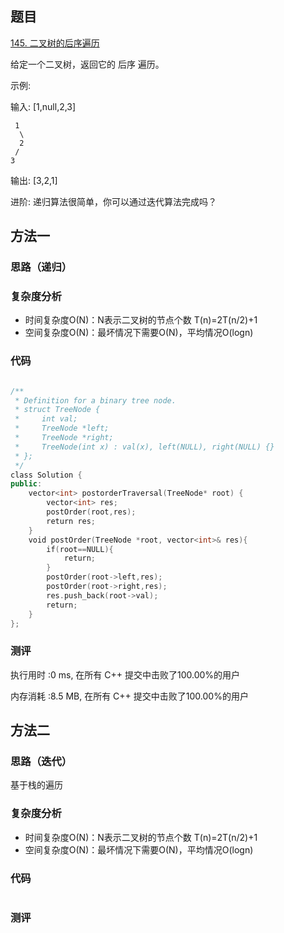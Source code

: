 ## 题目
[145. 二叉树的后序遍历](https://leetcode-cn.com/problems/binary-tree-postorder-traversal/)


给定一个二叉树，返回它的 后序 遍历。

示例:

输入: [1,null,2,3]

     1
      \
      2
     /
    3


输出: [3,2,1]

进阶: 递归算法很简单，你可以通过迭代算法完成吗？
## 方法一
### 思路（递归）

### 复杂度分析
- 时间复杂度O(N)：N表示二叉树的节点个数 T(n)=2T(n/2)+1
- 空间复杂度O(N)：最坏情况下需要O(N)，平均情况O(logn)

### 代码
```cpp

/**
 * Definition for a binary tree node.
 * struct TreeNode {
 *     int val;
 *     TreeNode *left;
 *     TreeNode *right;
 *     TreeNode(int x) : val(x), left(NULL), right(NULL) {}
 * };
 */
class Solution {
public:
    vector<int> postorderTraversal(TreeNode* root) {
        vector<int> res;
        postOrder(root,res);
        return res;
    }
    void postOrder(TreeNode *root, vector<int>& res){
        if(root==NULL){
            return;
        }
        postOrder(root->left,res);
        postOrder(root->right,res);
        res.push_back(root->val);
        return;
    }
};

```

### 测评
执行用时 :0 ms, 在所有 C++ 提交中击败了100.00%的用户

内存消耗 :8.5 MB, 在所有 C++ 提交中击败了100.00%的用户



## 方法二
### 思路（迭代）
基于栈的遍历

### 复杂度分析
- 时间复杂度O(N)：N表示二叉树的节点个数 T(n)=2T(n/2)+1
- 空间复杂度O(N)：最坏情况下需要O(N)，平均情况O(logn)

### 代码

```cpp

```

### 测评

